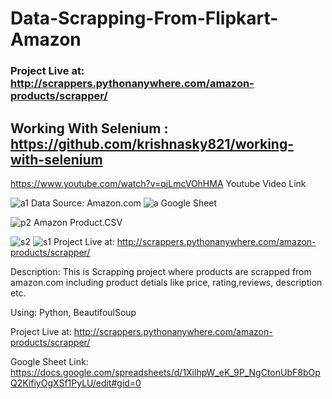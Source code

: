 # Data-Scrapping-From-Flipkart-Amazon
### Project Live at: http://scrappers.pythonanywhere.com/amazon-products/scrapper/

## Working With Selenium : https://github.com/krishnasky821/working-with-selenium

https://www.youtube.com/watch?v=qjLmcVOhHMA
Youtube Video Link

![a1](https://user-images.githubusercontent.com/123397686/226093918-c625e53e-3a04-4e15-9ec2-728ccc0b95ae.jpg)
Data Source: Amazon.com
![a](https://user-images.githubusercontent.com/123397686/226094217-eb6ea702-3828-45b1-8a62-6fc3964927dd.jpg)
Google Sheet 

![p2](https://user-images.githubusercontent.com/123397686/226094325-301efe54-ab89-48a9-9fe2-048c81e97d53.jpg)
Amazon Product.CSV


![s2](https://user-images.githubusercontent.com/123397686/226093923-09a8f04f-c555-4827-a48b-435177de0ad1.jpg)
![s1](https://user-images.githubusercontent.com/123397686/226093927-50356e33-39fe-4ebd-8893-a1b84deae3c0.jpg)
Project Live at: http://scrappers.pythonanywhere.com/amazon-products/scrapper/

Description: 
This is Scrapping project where products are scrapped from amazon.com
including product detials like price, rating,reviews, description etc.

Using: Python, BeautifoulSoup

Project Live at: http://scrappers.pythonanywhere.com/amazon-products/scrapper/


Google Sheet Link: https://docs.google.com/spreadsheets/d/1XilhpW_eK_9P_NgCtonUbF8bOpQ2KifiyOgXSf1PyLU/edit#gid=0
